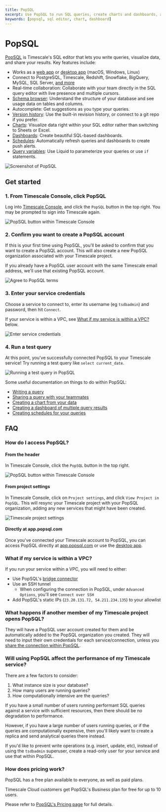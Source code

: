 ```yaml
---
title: PopSQL
excerpt: Use PopSQL to run SQL queries, create charts and dashboards, and collaborate with teammates.
keywords: [popsql, sql editor, chart, dashboard]
---
```


# PopSQL

[PopSQL](https://popsql.com) is Timescale's SQL editor that lets you write
queries, visualize data, and share your results. Key features include:

- Works as a [web app](https://app.popsql.com) or [desktop
  app](https://popsql.com/download) (macOS, Windows, Linux)
- Connect to PostgreSQL, Timescale, Redshift, Snowflake, BigQuery, MySQL, SQL
  Server, [and more](https://popsql.com/connections)
- Real-time collaboration: Collaborate with your team directly in the SQL query
  editor with live presence and multiple cursors.
- [Schema browser](https://docs.popsql.com/docs/schema): Understand the
  structure of your database and see usage data on tables and columns.
- Autocomplete: Get suggestions as you type your queries.
- [Version history](https://docs.popsql.com/docs/version-history): Use the
  built-in revision history, or connect to a git repo if you prefer.
- [Charts](https://docs.popsql.com/docs/creating-charts): Visualize data right
  within your SQL editor rather than switching to Sheets or Excel.
- [Dashboards](https://docs.popsql.com/docs/creating-dashboards): Create
  beautiful SQL-based dashboards.
- [Schedules](https://docs.popsql.com/docs/scheduled-queries): Automatically
  refresh queries and dashboards to create push alerts.
- [Query variables](https://docs.popsql.com/docs/query-variables): Use Liquid to
  parameterize your queries or use `if` statements.

![Screenshot of PopSQL](../images/popsql/popsql_product_screenshot.png)

## Get started

### 1. From Timescale Console, click PopSQL

Log into [Timescale Console](https://console.cloud.timescale.com/), and click
the `PopSQL` button in the top right. You may be prompted to sign into Timescale
again.

![PopSQL button within Timescale
Console](../images/popsql/popsql_button_in_console.png)

### 2. Confirm you want to create a PopSQL account

If this is your first time using PopSQL, you'll be asked to confirm that you
want to create a PopSQL account. This will also create a new PopSQL organization
associated with your Timescale project.

If you already have a PopSQL user account with the same Timescale email address,
we'll use that existing PopSQL account.

![Agree to PopSQL terms](../images/popsql/popsql_terms.png)

### 3. Enter your service credentials

Choose a service to connect to, enter its username (eg `tsdbadmin`) and
password, then hit `Connect`.

<Highlight type="note"> If your service is within a VPC, see [What if my service
is within a VPC?](#what-if-my-service-is-within-a-vpc) below. </Highlight>

![Enter service credentials](../images/popsql/enter_service_credentials.png)

### 4. Run a test query

At this point, you've successfully connected PopSQL to your Timescale service!
Try running a test query like `select current_date`.

![Running a test query in PopSQL](../images/popsql/test_query.png)

Some useful documentation on things to do within PopSQL:

- [Writing a query](https://docs.popsql.com/docs/writing-a-query)
- [Sharing a query with your
  teammates](https://docs.popsql.com/docs/sharing-a-link-to-your-query-and-results)
- [Creating a chart from your
  data](https://docs.popsql.com/docs/creating-charts)
- [Creating a dashboard of multiple query
  results](https://docs.popsql.com/docs/creating-dashboards)
- [Creating schedules for your
  queries](https://docs.popsql.com/docs/scheduled-queries)

## FAQ

### How do I access PopSQL?

#### From the header

In Timescale Console, click the `PopSQL` button in the top right.

![PopSQL button within Timescale
Console](../images/popsql/popsql_button_in_console.png)

#### From project settings

In Timescale Console, click on `Project settings`, and click `View Project in
PopSQL`. This will resync your Timescale project with your PopSQL organization,
adding any new services that might have been created.

![Timescale project settings](../images/popsql/project_settings.png)

#### Directly at app.popsql.com

Once you've connected your Timescale account to PopSQL, you can access PopSQL
directly at [app.popsql.com](https://app.popsql.com) or use the [desktop
app](https://popsql.com/download).

### What if my service is within a VPC?

If you run your service within a VPC, you will need to either:

- Use PopSQL's [bridge connector](https://docs.popsql.com/docs/bridge-connector)
- Use an SSH tunnel
  - When configuring the connection in PopSQL, under `Advanced Options`, you'll
    see `Connect over SSH`
- Add PopSQL's static IPs (`23.20.131.72, 54.211.234.135`) to your allowlist

### What happens if another member of my Timescale project opens PopSQL?

They will have a PopSQL user account created for them and be automatically added
to the PopSQL organization you created. They will need to input their own
credentials for each service/connection, unless you [share the connection within
PopSQL](https://docs.popsql.com/docs/shared-connections).

### Will using PopSQL affect the performance of my Timescale service?

There are a few factors to consider:

1. What instance size is your database?
1. How many users are running queries?
1. How computationally intensive are the queries?

If you have a small number of users running performant SQL queries against a
service with sufficient resources, then there should be no degradation to
performance.

However, if you have a large number of users running queries, or if the queries
are computationally expensive, then you'll likely want to create a replica and
send analytical queries there instead.

If you'd like to prevent write operations (e.g. insert, update, etc), instead of
using the `tsdbadmin` superuser, create a read-only user for your service and
use that within PopSQL.

### How does pricing work?

PopSQL has a free plan available to everyone, as well as paid plans.

Timescale Cloud customers get PopSQL's Business plan for free for up to 10
users.

Please refer to [PopSQL's Pricing page](https://popsql.com/pricing) for full
details.
